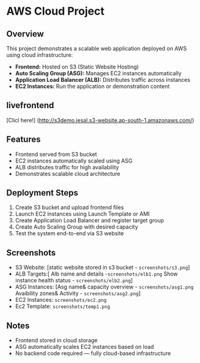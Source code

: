 # AWS Cloud Project

## Overview
This project demonstrates a scalable web application deployed on AWS using cloud infrastructure:

- **Frontend:** Hosted on S3 (Static Website Hosting)
- **Auto Scaling Group (ASG):** Manages EC2 instances automatically
- **Application Load Balancer (ALB):** Distributes traffic across instances
- **EC2 Instances:** Run the application or demonstration content


## livefrontend 
 [Clicl here!] (http://s3demo.jesal.s3-website.ap-south-1.amazonaws.com/)

## Features
- Frontend served from S3 bucket
- EC2 instances automatically scaled using ASG
- ALB distributes traffic for high availability 
- Demonstrates scalable cloud architecture

## Deployment Steps
1. Create S3 bucket and upload frontend files
2. Launch EC2 instances using Launch Template or AMI
3. Create Application Load Balancer and register target group
4. Create Auto Scaling Group with desired capacity
5. Test the system end-to-end via S3 website

## Screenshots
- S3 Website: [static website stored in s3 bucket - `screenshots/s3.png`]
- ALB Targets:[ Alb name and details -`screenshots/elb1.png`
               Show instance health status - `screenshots/elb2.png`]
- ASG Instances: [Asg name& capacity overview - `screenshots/asg1.png`
                 Avaibility zones& Activity  - `screenshots/asg2.png`]
- EC2 Instances: `screenshots/ec2.png`
- Ec2 Template: `screenshots/temp1.png`
## Notes
- Frontend stored in cloud storage
- ASG automatically scales EC2 instances based on load
- No backend code required — fully cloud-based infrastructure
